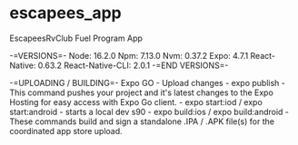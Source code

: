 # escapees_app
EscapeesRvClub Fuel Program App

-=VERSIONS=-
Node: 16.2.0
Npm: 7.13.0
Nvm: 0.37.2
Expo: 4.7.1
React-Native: 0.63.2
React-Native-CLI: 2.0.1
-=END VERSIONS=-

-=UPLOADING / BUILDING=-
Expo GO - Upload changes
    - expo publish - This command pushes your project and it's latest changes to the Expo Hosting for easy access with Expo Go client.
    - expo start:iod / expo start:android - starts a local dev s90
    - expo build:ios / expo build:android - These commands build and sign a standalone .IPA / .APK file(s) for the coordinated app store upload.
    
